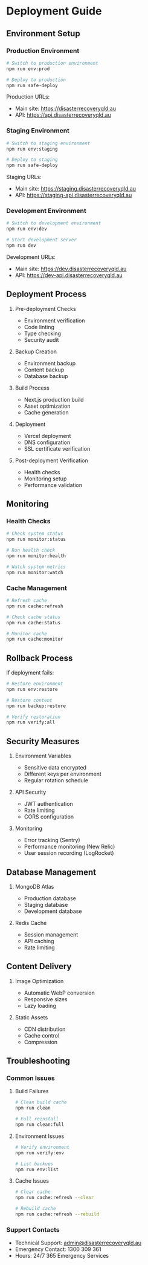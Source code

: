 # Deployment Guide

## Environment Setup

### Production Environment
```bash
# Switch to production environment
npm run env:prod

# Deploy to production
npm run safe-deploy
```

Production URLs:
- Main site: https://disasterrecoveryqld.au
- API: https://api.disasterrecoveryqld.au

### Staging Environment
```bash
# Switch to staging environment
npm run env:staging

# Deploy to staging
npm run safe-deploy
```

Staging URLs:
- Main site: https://staging.disasterrecoveryqld.au
- API: https://staging-api.disasterrecoveryqld.au

### Development Environment
```bash
# Switch to development environment
npm run env:dev

# Start development server
npm run dev
```

Development URLs:
- Main site: https://dev.disasterrecoveryqld.au
- API: https://dev-api.disasterrecoveryqld.au

## Deployment Process

1. Pre-deployment Checks
   - Environment verification
   - Code linting
   - Type checking
   - Security audit

2. Backup Creation
   - Environment backup
   - Content backup
   - Database backup

3. Build Process
   - Next.js production build
   - Asset optimization
   - Cache generation

4. Deployment
   - Vercel deployment
   - DNS configuration
   - SSL certificate verification

5. Post-deployment Verification
   - Health checks
   - Monitoring setup
   - Performance validation

## Monitoring

### Health Checks
```bash
# Check system status
npm run monitor:status

# Run health check
npm run monitor:health

# Watch system metrics
npm run monitor:watch
```

### Cache Management
```bash
# Refresh cache
npm run cache:refresh

# Check cache status
npm run cache:status

# Monitor cache
npm run cache:monitor
```

## Rollback Process

If deployment fails:
```bash
# Restore environment
npm run env:restore

# Restore content
npm run backup:restore

# Verify restoration
npm run verify:all
```

## Security Measures

1. Environment Variables
   - Sensitive data encrypted
   - Different keys per environment
   - Regular rotation schedule

2. API Security
   - JWT authentication
   - Rate limiting
   - CORS configuration

3. Monitoring
   - Error tracking (Sentry)
   - Performance monitoring (New Relic)
   - User session recording (LogRocket)

## Database Management

1. MongoDB Atlas
   - Production database
   - Staging database
   - Development database

2. Redis Cache
   - Session management
   - API caching
   - Rate limiting

## Content Delivery

1. Image Optimization
   - Automatic WebP conversion
   - Responsive sizes
   - Lazy loading

2. Static Assets
   - CDN distribution
   - Cache control
   - Compression

## Troubleshooting

### Common Issues

1. Build Failures
   ```bash
   # Clean build cache
   npm run clean
   
   # Full reinstall
   npm run clean:full
   ```

2. Environment Issues
   ```bash
   # Verify environment
   npm run verify:env
   
   # List backups
   npm run env:list
   ```

3. Cache Issues
   ```bash
   # Clear cache
   npm run cache:refresh --clear
   
   # Rebuild cache
   npm run cache:refresh --rebuild
   ```

### Support Contacts

- Technical Support: admin@disasterrecoveryqld.au
- Emergency Contact: 1300 309 361
- Hours: 24/7 365 Emergency Services
